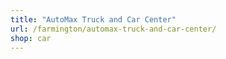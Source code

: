 ```yaml
---
title: "AutoMax Truck and Car Center"
url: /farmington/automax-truck-and-car-center/
shop: car
---
```

